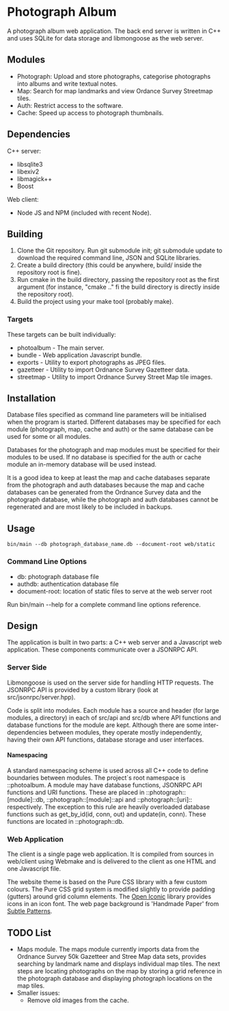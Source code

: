 Photograph Album
================

A photograph album web application.  The back end server is written in C++ and
uses SQLite for data storage and libmongoose as the web server.

Modules
--------

* Photograph: Upload and store photographs, categorise photographs into albums and write textual notes.
* Map: Search for map landmarks and view Ordance Survey Streetmap tiles.
* Auth: Restrict access to the software.
* Cache: Speed up access to photograph thumbnails.

Dependencies
------------

C++ server:

* libsqlite3
* libexiv2
* libmagick++
* Boost

Web client:

* Node JS and NPM (included with recent Node).

Building
--------

1. Clone the Git repository.  Run git submodule init; git submodule update to
   download the required command line, JSON and SQLite libraries.
2. Create a build directory (this could be anywhere, build/ inside the
   repository root is fine).
3. Run cmake in the build directory, passing the repository root as the first
   argument (for instance, "cmake .." fi the build directory is directly inside
   the repository root).
4. Build the project using your make tool (probably make).

### Targets

These targets can be built individually:

* photoalbum - The main server.
* bundle - Web application Javascript bundle.
* exports - Utility to export photographs as JPEG files.
* gazetteer - Utility to import Ordnance Survey Gazetteer data.
* streetmap - Utility to import Ordnance Survey Street Map tile images.

Installation
------------

Database files specified as command line parameters will be initialised when the
program is started.  Different databases may be specified for each module
(photograph, map, cache and auth) or the same database can be used for some or
all modules.

Databases for the photograph and map modules must be specified for their
modules to be used.  If no database is specified for the auth or cache module
an in-memory database will be used instead.

It is a good idea to keep at least the map and cache databases separate from
the photograph and auth databases because the map and cache databases can be
generated from the Ordnance Survey data and the photograph database, while the
photograph and auth databases cannot be regenerated and are most likely to be
included in backups.

Usage
-------

    bin/main --db photograph_database_name.db --document-root web/static

### Command Line Options

* db: photograph database file
* authdb: authentication database file
* document-root: location of static files to serve at the web server root

Run bin/main --help for a complete command line options reference.

Design
------

The application is built in two parts: a C++ web server and a Javascript web
application.  These components communicate over a JSONRPC API.

### Server Side

Libmongoose is used on the server side for handling HTTP requests.  The JSONRPC
API is provided by a custom library (look at src/jsonrpc/server.hpp).

Code is split into modules.  Each module has a source and header (for large
modules, a directory) in each of src/api and src/db where API functions and
database functions for the module are kept.  Although there are some
inter-dependencies between modules, they operate mostly independently, having
their own API functions, database storage and user interfaces.

#### Namespacing

A standard namespacing scheme is used across all C++ code to define boundaries
between modules.  The project`s root namespace is ::photoalbum.  A module may
have database functions, JSONRPC API functions and URI functions.  These are
placed in ::photograph::[module]::db, ::photograph::[module]::api and
::photograph::[uri]:: respectively.  The exception to this rule are heavily
overloaded database functions such as get_by_id(id, conn, out) and update(in,
conn).  These functions are located in ::photograph::db.

### Web Application

The client is a single page web application.  It is compiled from sources in
web/client using Webmake and is delivered to the client as one HTML and one
Javascript file.

The website theme is based on the Pure CSS library with a few custom colours.
The Pure CSS grid system is modified slightly to provide padding (gutters)
around grid column elements.  The [Open Iconic](https://useiconic.com/open/)
library provides icons in an icon font.  The web page background is 'Handmade
Paper' from [Subtle Patterns](http://subtlepatterns.com/).

TODO List
---------

* Maps module.
  The maps module currently imports data from the Ordnance Survey 50k Gazetteer
  and Stree Map data sets, provides searching by landmark name and displays
  individual map tiles.  The next steps are locating photographs on the map by
  storing a grid reference in the photograph database and displaying photograph
  locations on the map tiles.
* Smaller issues:
    * Remove old images from the cache.

